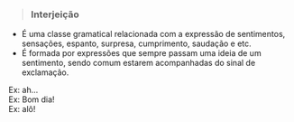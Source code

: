 > ### Interjeição
* É uma classe gramatical relacionada com a expressão de sentimentos, sensações, espanto, surpresa, cumprimento, saudação e etc.
* É formada por expressões que sempre passam uma ideia de um sentimento, sendo comum estarem acompanhadas do sinal de exclamação.

Ex: ah...  
Ex: Bom dia!  
Ex: alô!